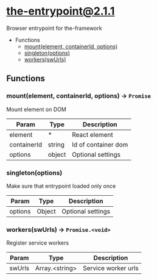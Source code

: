 <!-- // Code generated by coz. DO NOT EDIT. -->
# the-entrypoint@2.1.1

Browser entrypoint for the-framework

+ Functions
  + [mount(element, containerId, options)](#the-entrypoint-function-mount)
  + [singleton(options)](#the-entrypoint-function-singleton)
  + [workers(swUrls)](#the-entrypoint-function-workers)

## Functions

<a class='md-heading-link' name="the-entrypoint-function-mount" ></a>

### mount(element, containerId, options) -> `Promise`

Mount element on DOM

| Param | Type | Description |
| ----- | --- | -------- |
| element | * | React element |
| containerId | string | Id of container dom |
| options | object | Optional settings |

<a class='md-heading-link' name="the-entrypoint-function-singleton" ></a>

### singleton(options)

Make sure that entrypoint loaded only once

| Param | Type | Description |
| ----- | --- | -------- |
| options | Object | Optional settings |

<a class='md-heading-link' name="the-entrypoint-function-workers" ></a>

### workers(swUrls) -> `Promise.<void>`

Register service workers

| Param | Type | Description |
| ----- | --- | -------- |
| swUrls | Array.&lt;string&gt; | Service worker urls |





